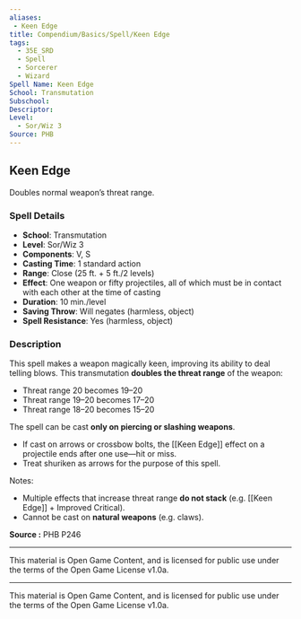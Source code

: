 ```yaml
---
aliases:
 - Keen Edge
title: Compendium/Basics/Spell/Keen Edge
tags:  
  - 35E_SRD  
  - Spell  
  - Sorcerer  
  - Wizard  
Spell Name: Keen Edge
School: Transmutation
Subschool: 
Descriptor: 
Level:  
  - Sor/Wiz 3  
Source: PHB
---
```


## Keen Edge

Doubles normal weapon’s threat range.

### Spell Details

- **School**: Transmutation  
- **Level**: Sor/Wiz 3  
- **Components**: V, S  
- **Casting Time**: 1 standard action  
- **Range**: Close (25 ft. + 5 ft./2 levels)  
- **Effect**: One weapon or fifty projectiles, all of which must be in contact with each other at the time of casting  
- **Duration**: 10 min./level  
- **Saving Throw**: Will negates (harmless, object)  
- **Spell Resistance**: Yes (harmless, object)  

### Description

This spell makes a weapon magically keen, improving its ability to deal telling blows. This transmutation **doubles the threat range** of the weapon:

- Threat range 20 becomes 19–20  
- Threat range 19–20 becomes 17–20  
- Threat range 18–20 becomes 15–20  

The spell can be cast **only on piercing or slashing weapons**.

- If cast on arrows or crossbow bolts, the [[Keen Edge]] effect on a projectile ends after one use—hit or miss.  
- Treat shuriken as arrows for the purpose of this spell.  

Notes:

- Multiple effects that increase threat range **do not stack** (e.g. [[Keen Edge]] + Improved Critical).  
- Cannot be cast on **natural weapons** (e.g. claws).



**Source :** PHB P246

---

This material is Open Game Content, and is licensed for public use under  
the terms of the Open Game License v1.0a.

---

This material is Open Game Content, and is licensed for public use under the terms of the Open Game License v1.0a.
